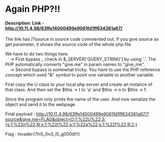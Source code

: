 # Again PHP?!!

#### Description: Link - http://10.11.4.98/63ffe14000499e9061fd1ff634361a67/

The link has /?source in source code commented out. If you give source as get parameter, it shows the source code of the whole php file.

We have to do two things here.<br>
&nbsp;&nbsp;&nbsp;&nbsp;-> First bypass _ check in $_SERVER['QUERY_STRING'] by using '.'. The PHP automatically converts "give.me" in param names to "give_me".<br>
&nbsp;&nbsp;&nbsp;&nbsp;-> Second bypass is somewhat tricky. You have to use the PHP reference concept which used "&" symbol to point one variable to another variable.

First copy the U class to your local php server and create an instance of that class. And then set the $this -> t to 'a' and $this -> n to $this -> f.

Since the program only prints the name of the user. And now serialize the object and send it to the webpage.<br>

Final payload : http://10.11.4.98/63ffe14000499e9061fd1ff634361a67/?source&give.me=FLAG&object=O:1:%22U%22:3:{s:1:%22n%22;N;s:1:%22t%22;s:1:%22a%22;s:1:%22f%22;R:2;}

Flag : Invader{7hi5_0n3_i5_g000d!!!}
